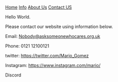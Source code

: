 [Home](https://howitbtecs.github.io/verbose-engine/)
[Info](https://howitbtecs.github.io/verbose-engine/Info)
[About Us](https://howitbtecs.github.io/verbose-engine/about)
[Contact US](https://howitbtecs.github.io/verbose-engine/contact)

Hello World. 

Please contact our website using information below.

Email: Nobody@asksomeonewhocares.org.uk 

Phone: 0121 12100121

twitter: https://twitter.com/Mario_Gomez

Instagram: https://www.instagram.com/mario/

Discord

